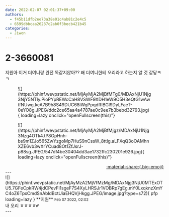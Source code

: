 ```yaml
---
date: 2022-02-07 02:01:37+09:00
authors:
  - f45b11dfb2ee73a38e01c4ab81c2e4c5
  - 6599dbbcaa26237c2ab0f3becb421b45
categories:
  - Jiwon
---
```


# 2-3660081

<div class="post-container" markdown="1">
<div class="content-container md-sidebar__scrollwrap" markdown="1">

지원아 이거 더여니랑 완전 똑같지않아?? 왜 더여니한테 오리라고 하는지 알 것 같당ㅋㅋ
<figure markdown="1">
![](https://phinf.wevpstatic.net/MjAyMjA2MjBfMTg0/MDAxNjU1Njg3NjY5NTIy.PioPYpREWcCaH8VSWF9XDH1eW9O5H3eQtG1wAwtfNUwg.kcA7B9h8S49DUC68iWgPpqdfflBGl9DyLFaeT-0eYO8g.JPEG/ddc2ce65aa4a4787ae0c9ee7b3bebd32793.jpg){ loading=lazy onclick="openFullscreen(this)"}
</figure>

<figure markdown="1">
![](https://phinf.wevpstatic.net/MjAyMjA2MjBfMjgz/MDAxNjU1Njg3Nzg4OTk4.tP8GpHnh-bs9m1ZJo565ZwYzgoMp7HuS9nCssW_8ttIg.aLFXqQ3oOAMhnXZE6vb3wXrYCuad8Ot1ZfJsrJ-p88sg.JPEG/547df4be30404dd3ae1732ffc230201e926.jpg){ loading=lazy onclick="openFullscreen(this)"}
</figure>


</div>
</div>

<div style="text-align: right;" markdown="1">
<a href="https://weverse.io/fromis9/fanpost/2-3660081" style="text-align: right;">:material-share:{.big-emoji}</a>
</div>
---

<div class="comments-container md-sidebar__scrollwrap" markdown="1">
<div class="comment" markdown="1">
<div class='id-container' markdown="1">
![](https://phinf.wevpstatic.net/MjAyMzA2MjVfMzMg/MDAxNjg3NjU0MTExOTU5.7GFeCpkRW4jdCPevFi1sgeF7S4XyLHRSJr1VOBRp7gEg.mY0LxqknzXmYC4oZ6TpxCmdSnAbldBctUiaEHQVjHkgg.JPEG/image.jpg?type=s72){ pfp loading=lazy }
**<span class="artist">지원</span>** <small>Feb 07 2022, 02:02</small><br>
</div>
<div class='comment-body' markdown="1">
내 오리 ㅎㅎㅎㅎ💕
</div>
</div>
</div>
---
